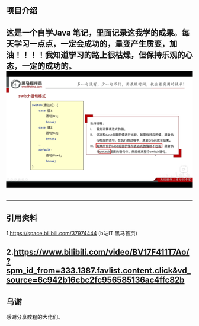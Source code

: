 项目介绍
---------------------------------------------------------------------------------------------------------------------------------------------------------------------------------------
这是一个自学Java
笔记，里面记录这我学的成果。每天学习一点点，一定会成功的，量变产生质变，加油！！！！我知道学习的路上很枯燥，但保持乐观的心态，一定的成功的。
![image](https://github.com/An53657/Program/blob/main/Pictures/NoteScreenshot/Day03/%E9%BB%91%E9%A9%AC-%E5%88%A4%E6%96%AD%E5%92%8C%E5%BE%AA%E7%8E%AF05-switch%E6%A0%BC%E5%BC%8F.png)
---------------------------------------------------------------------------------------------------------------------------------------------------------------------------------------
##  

---------------------------------------------------------------------------------------------------------------------------------------------------------------------------------------
## 引用资料
1.https://space.bilibili.com/37974444  (b站IT 黑马首页)

2.https://www.bilibili.com/video/BV17F411T7Ao/?spm_id_from=333.1387.favlist.content.click&vd_source=6c942b16cbc2fc956585136ac4ffc82b 
---------------------------------------------------------------------------------------------------------------------------------------------------------------------------------------
##  乌谢
感谢分享教程的大佬们。
